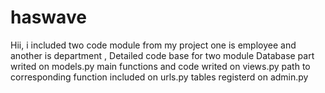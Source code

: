 # haswave

Hii,
i included two code module from my project one is employee and another is department , Detailed code base for two module
Database part writed on models.py
main functions and code writed on views.py
path to corresponding function included on urls.py
tables registerd on admin.py
